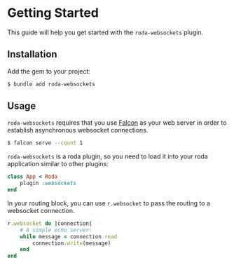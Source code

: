 # Getting Started

This guide will help you get started with the `roda-websockets` plugin.

## Installation

Add the gem to your project:

``` sh
$ bundle add roda-websockets
```

## Usage

`roda-websockets` requires that you use [Falcon](https://github.com/socketry/falcon) as your web server in order to establish asynchronous websocket connections.

``` bash
$ falcon serve --count 1
```

`roda-websockets` is a roda plugin, so you need to load it into your roda application similar to other plugins:

``` ruby
class App < Roda
	plugin :websockets
end
```

In your routing block, you can use `r.websocket` to pass the routing to a websocket connection.

``` ruby
r.websocket do |connection|
	# A simple echo server:
	while message = connection.read
		connection.write(message)
	end
end
```
